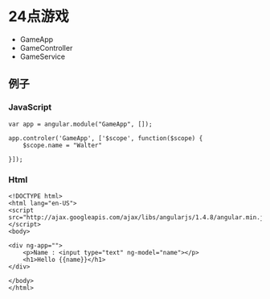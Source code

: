 # 24点游戏

* GameApp
* GameController
* GameService

## 例子

### JavaScript
	
	var app = angular.module("GameApp", []);
	
	app.controler('GameApp', ['$scope', function($scope) {
		$scope.name = "Walter"
	
	}]);

### Html
	<!DOCTYPE html>
	<html lang="en-US">
	<script src="http://ajax.googleapis.com/ajax/libs/angularjs/1.4.8/angular.min.js"></script>
	<body>
	
	<div ng-app="">
	 	<p>Name : <input type="text" ng-model="name"></p>
	 	<h1>Hello {{name}}</h1>
	</div>
	
	</body>
	</html>
	




